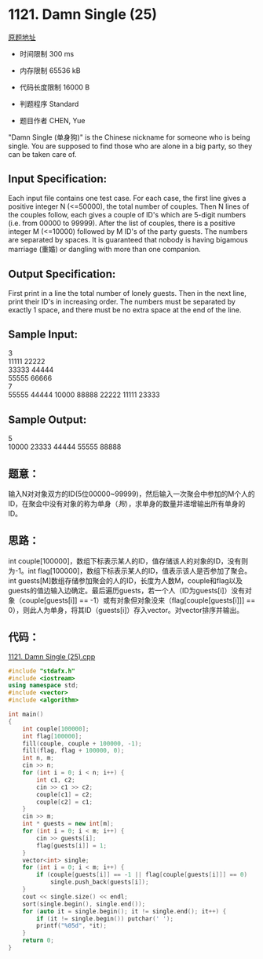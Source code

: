 # 1121. Damn Single (25)
[原题地址](https://www.patest.cn/contests/pat-a-practise/1121)


* 时间限制 300 ms



* 内存限制 65536 kB



* 代码长度限制 16000 B



* 判题程序 Standard 

* 题目作者 CHEN, Yue



"Damn Single (单身狗)" is the Chinese nickname for someone who is being single. You are supposed to find those who are alone in a big party, so they can be taken care of.

## Input Specification: 

Each input file contains one test case. For each case, the first line gives a positive integer N (<=50000), the total number of couples. Then N lines of the couples follow, each gives a couple of ID's which are 5-digit numbers (i.e. from 00000 to 99999). After the list of couples, there is a positive integer M (<=10000) followed by M ID's of the party guests. The numbers are separated by spaces. It is guaranteed that nobody is having bigamous marriage (重婚) or dangling with more than one companion.

## Output Specification: 

First print in a line the total number of lonely guests. Then in the next line, print their ID's in increasing order. The numbers must be separated by exactly 1 space, and there must be no extra space at the end of the line. 

## Sample Input:  
3  
11111 22222  
33333 44444  
55555 66666  
7  
55555 44444 10000 88888 22222 11111 23333  

## Sample Output:  
5  
10000 23333 44444 55555 88888  

## 题意：

输入N对对象双方的ID(5位00000~99999)，然后输入一次聚会中参加的M个人的ID，在聚会中没有对象的称为单身（*狗*），求单身的数量并递增输出所有单身的ID。


## 思路：

int couple[100000]，数组下标表示某人的ID，值存储该人的对象的ID，没有则为-1。int flag[100000]，数组下标表示某人的ID，值表示该人是否参加了聚会。int guests[M]数组存储参加聚会的人的ID，长度为人数M，couple和flag以及guests的值边输入边确定。最后遍历guests，若一个人（ID为guests[i]）没有对象（couple[guests[i]] == -1）或有对象但对象没来（flag[couple[guests[i]]] == 0），则此人为单身，将其ID（guests[i]）存入vector。对vector排序并输出。


## 代码：

[1121. Damn Single (25).cpp](https://github.com/jerrykcode/PAT-Practise/blob/master/PAT%20Advanced%20Level%20Practise/1121.%20Damn%20Single%20(25)/1121.%20Damn%20Single%20(25).cpp)


```cpp
#include "stdafx.h"
#include <iostream>
using namespace std;
#include <vector>
#include <algorithm>

int main()
{
	int couple[100000];
	int flag[100000];
	fill(couple, couple + 100000, -1);
	fill(flag, flag + 100000, 0);
	int n, m;
	cin >> n;
	for (int i = 0; i < n; i++) {
		int c1, c2;
		cin >> c1 >> c2;
		couple[c1] = c2;
		couple[c2] = c1;
	}
	cin >> m;
	int * guests = new int[m];
	for (int i = 0; i < m; i++) {
		cin >> guests[i];
		flag[guests[i]] = 1;
	}
	vector<int> single;
	for (int i = 0; i < m; i++) {
		if (couple[guests[i]] == -1 || flag[couple[guests[i]]] == 0)
			single.push_back(guests[i]);
	}
	cout << single.size() << endl;
	sort(single.begin(), single.end());
	for (auto it = single.begin(); it != single.end(); it++) {
		if (it != single.begin()) putchar(' ');
		printf("%05d", *it);
	}
    return 0;
}
```
